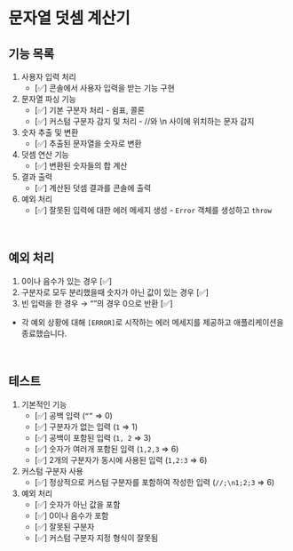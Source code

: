# 문자열 덧셈 계산기

## 기능 목록

1. 사용자 입력 처리
    - [✅] 콘솔에서 사용자 입력을 받는 기능 구현
2. 문자열 파싱 기능
    - [✅] 기본 구분자 처리 - 쉼표, 콜론
    - [✅] 커스텀 구분자 감지 및 처리 - //와 \n 사이에 위치하는 문자 감지
3. 숫자 추출 및 변환
    - [✅] 추출된 문자열을 숫자로 변환
4. 덧셈 연산 기능
    - [✅] 변환된 숫자들의 합 계산
5. 결과 출력
    - [✅] 계산된 덧셈 결과를 콘솔에 출력
6. 예외 처리
    - [✅] 잘못된 입력에 대한 에러 메세지 생성 - `Error` 객체를 생성하고 `throw`

<br/>

## 예외 처리

1. 0이나 음수가 있는 경우 [✅]
2. 구분자로 모두 분리했을때 숫자가 아닌 값이 있는 경우 [✅]
3. 빈 입력을 한 경우 → “”의 경우 0으로 반환 [✅]

-   각 예외 상황에 대해 `[ERROR]`로 시작하는 에러 메세지를 제공하고 애플리케이션을 종료했습니다.

<br/>

## 테스트

1. 기본적인 기능
    - [✅] 공백 입력 (`“”` ⇒ 0)
    - [✅] 구분자가 없는 입력 (`1` ⇒ 1)
    - [✅] 공백이 포함된 입력 (`1, 2` ⇒ 3)
    - [✅] 숫자가 여러개 포함된 입력 (`1,2,3` ⇒ 6)
    - [✅] 2개의 구분자가 동시에 사용된 입력 (`1,2:3` ⇒ 6)
2. 커스텀 구분자 사용
    - [✅] 정상적으로 커스텀 구분자를 포함하여 작성한 입력 (`//;\n1;2;3` ⇒ 6)
3. 예외 처리
    - [✅] 숫자가 아닌 값을 포함
    - [✅] 0이나 음수가 포함
    - [✅] 잘못된 구분자
    - [✅] 커스텀 구분자 지정 형식이 잘못됨
